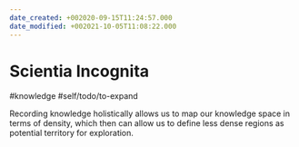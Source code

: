 ```yaml
---
date_created: +002020-09-15T11:24:57.000
date_modified: +002021-10-05T11:08:22.000
---
```


# Scientia Incognita

#knowledge #self/todo/to-expand

Recording knowledge holistically allows us to map our knowledge space in terms of density, which then can allow us to define less dense regions as potential territory for exploration.
